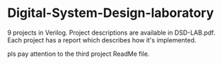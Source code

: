 # Digital-System-Design-laboratory
9 projects in Verilog. 
Project descriptions are available in DSD-LAB.pdf.
Each project has a report which describes how it's implemented. 

pls pay attention to the third project ReadMe file.
